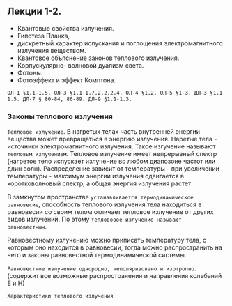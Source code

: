 ## Лекции 1-2. 
- Квантовые свойства излучения. 
- Гипотеза Планка, 
- дискретный характер испускания и поглощения электромагнитного излучения веществом. 
- Квантовое объяснение законов теплового излучения. 
- Корпускулярно- волновой дуализм света. 
- Фотоны. 
- Фотоэффект и эффект Комптона. 

`ОЛ-1 §1.1-1.5. ОЛ-3 §1.1-1.7,2.2,2.4. ОЛ-4 §1,2. ОЛ-5 §1-3. ДЛ-3 §1.1-1.5. ДЛ-7 § 80-84, 86-89. ДЛ-9 §1.1-1.3.`

### Законы теплового излучения 

`Тепловое излучение`. В нагретых телах часть внутренней энергии вещества может превращаться в энергию излучения. 
Наретые тела - источники электромагнитного излучения. Такое изгучение называют `тепловым излучением`.
Тепловое излучение имеет непрерывный спектр (нагретое тело испускает излучение во любом диапозоне частот или длин волн).
Распределение зависит от температуры - при увеличении температуры - максимум энергии излучения сдвигается в коротковолновый 
спектр, а общая энергия излучения растет

В замкнутом пространстве `устанавливается термодинамическое равновесие`, способность теплового излучения тела находиться в
равновесии со своим телом отличает тепловое излучение от других видов излучений. По этому `теплововое излучение называют 
равновестным`.

Равновестному излучению можно приписать температуру тела, с которым оно находится в равновесии, тогда можно распространить 
на него и законы равновестной термодинамической системы.

`Равновестное излучение однородно, неполяризовано и изотропно`. (содержит все возможные распространения и направления 
колебаний Е и Н)

`Характеристики теплового излучения`
